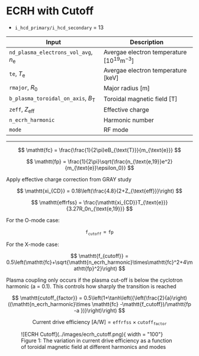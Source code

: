 # ECRH with Cutoff

- `i_hcd_primary/i_hcd_secondary` = 13

| Input | Description |
|-------|-------------|
| `nd_plasma_electrons_vol_avg`, $n_{\text{e}}$ | Avergae electron temperature $\left[10^{19}\text{m}^{-3}\right]$ |
| `te`, $T_{\text{e}}$ | Avergae electron temperature $\left[\text{keV}\right]$ |
| `rmajor`, $R_0$ | Major radius $\left[\text{m}\right]$ |
| `b_plasma_toroidal_on_axis`, $B_{\text{T}}$ | Toroidal magnetic field $\left[\text{T}\right]$ |
| `zeff`, $Z_{\text{eff}}$ | Effective charge |
| `n_ecrh_harmonic` | Harmonic number |
| `mode` | RF mode |

----



$$
\mathtt{fc} = \frac{\frac{1}{2\pi}eB_{\text{T}}}{m_{\text{e}}}
$$

$$
\mathtt{fp} = \frac{1}{2\pi}\sqrt{\frac{n_{\text{e,19}}e^2}{m_{\text{e}}\epsilon_0}}
$$

Apply effective charge correction from GRAY study

$$
\mathtt{xi_{CD}} = 0.18\left(\frac{4.8}{2+Z_{\text{eff}}}\right)
$$

$$
\mathtt{effrfss} = \frac{\mathtt{xi_{CD}}T_{\text{e}}}{3.27R_0n_{\text{e,19}}}
$$
                
For the O-mode case:

$$
\mathtt{f_{cutoff}} = \mathtt{fp}
$$

For the X-mode case:

$$
\mathtt{f_{cutoff}} = 0.5\left(\mathtt{fc}+\sqrt{\mathtt{n_ecrh_harmonic}\times\mathtt{fc}^2+4\mathtt{fp}^2}\right)
$$
               
Plasma coupling only occurs if the plasma cut-off is below the cyclotron harmonic
(a = 0.1).  This controls how sharply the transition is reached
                
$$
\mathtt{cutoff_{factor}} = 0.5\left(1+\tanh\left({\left(\frac{2}{a}\right)((\mathtt{n_ecrh_harmonic}\times \mathtt{fc} -\mathtt{f_cutoff})/\mathtt{fp -a })}\right)\right)
$$

$$
\text{Current drive efficiency [A/W]} = \mathtt{effrfss} \times \mathtt{cutoff_{factor}}
$$

<figure markdown>
![ECRH Cutoff](../images/ecrh_cutoff.png){ width = "100"}
<figcaption>Figure 1: The variation in current drive efficiency as a function of toroidal magnetic field at different harmonics and modes </figcaption>
</figure>